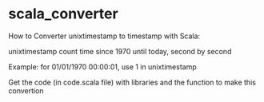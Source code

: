 # scala_converter
How to Converter unixtimestamp to timestamp with Scala:

unixtimestamp count time since 1970 until today, second by second

Example: for 01/01/1970 00:00:01, use 1 in unixtimestamp

Get the code (in code.scala file) with libraries and the function to make this convertion
